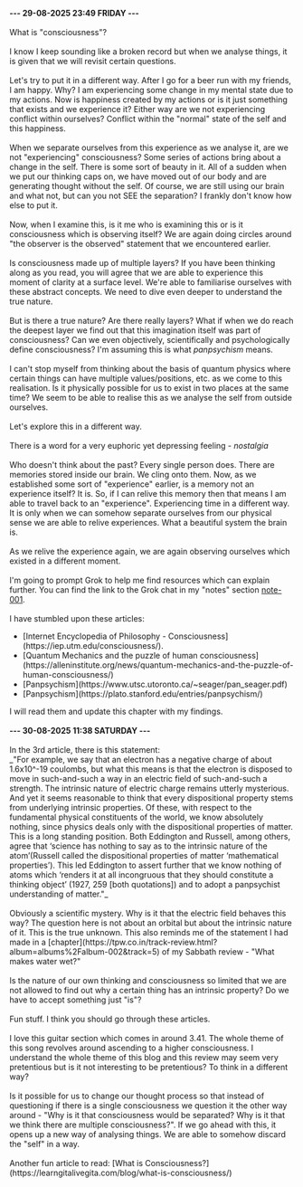 <b>--- 29-08-2025 23:49 FRIDAY ---</b>
<br/><br/>
What is "consciousness"?
<br/><br/>
I know I keep sounding like a broken record but when we analyse things, it is given that we will revisit certain questions.
<br/><br/>
Let's try to put it in a different way. After I go for a beer run with my friends, I am happy. Why? I am experiencing some change in my mental state due to my actions. Now is happiness created by my actions or is it just something that exists and we experience it? Either way are we not experiencing conflict within ourselves? Conflict within the "normal" state of the self and this happiness.
<br/><br/>
When we separate ourselves from this experience as we analyse it, are we not "experiencing" consciousness? Some series of actions bring about a change in the self. There is some sort of beauty in it. All of a sudden when we put our thinking caps on, we have moved out of our body and are generating thought without the self. Of course, we are still using our brain and what not, but can you not SEE the separation? I frankly don't know how else to put it.
<br/><br/>
Now, when I examine this, is it me who is examining this or is it consciousness which is observing itself? We are again doing circles around "the observer is the observed" statement that we encountered earlier.
<br/><br/>
Is consciousness made up of multiple layers? If you have been thinking along as you read, you will agree that we are able to experience this moment of clarity at a surface level. We're able to familiarise ourselves with these abstract concepts. We need to dive even deeper to understand the true nature.
<br/><br/>
But is there a true nature? Are there really layers? What if when we do reach the deepest layer we find out that this imagination itself was part of consciousness? Can we even objectively, scientifically and psychologically define consciousness? I'm assuming this is what _panpsychism_ means.
<br/><br/>
I can't stop myself from thinking about the basis of quantum physics where certain things can have multiple values/positions, etc. as we come to this realisation. Is it physically possible for us to exist in two places at the same time? We seem to be able to realise this as we analyse the self from outside ourselves.
<br/><br/>
Let's explore this in a different way.
<br/><br/>
There is a word for a very euphoric yet depressing feeling - _nostalgia_
<br/><br/>
Who doesn't think about the past? Every single person does. There are memories stored inside our brain. We cling onto them. Now, as we established some sort of "experience" earlier, is a memory not an experience itself? It is. So, if I can relive this memory then that means I am able to travel back to an "experience". Experiencing time in a different way. It is only when we can somehow separate ourselves from our physical sense we are able to relive experiences. What a beautiful system the brain is.
<br/><br/>
As we relive the experience again, we are again observing ourselves which existed in a different moment.
<br/><br/>
I'm going to prompt Grok to help me find resources which can explain further. You can find the link to the Grok chat in my "notes" section [note-001](https://tpw.co.in/note-article.html?path=notes%2Fnote-001).
<br/><br/>
I have stumbled upon these articles: 
<ul>
<li>[Internet Encyclopedia of Philosophy - Consciousness](https://iep.utm.edu/consciousness/).</li>
<li>[Quantum Mechanics and the puzzle of human consciousness](https://alleninstitute.org/news/quantum-mechanics-and-the-puzzle-of-human-consciousness/)</li>
<li>[Panpsychism](https://www.utsc.utoronto.ca/~seager/pan_seager.pdf)</li>
<li>[Panpsychism](https://plato.stanford.edu/entries/panpsychism/)</li>
</ul>
I will read them and update this chapter with my findings.
<br/><br/>
<b>--- 30-08-2025 11:38 SATURDAY ---</b>
<br/><br/>
In the 3rd article, there is this statement:
<br/>
_"For example, we say that an electron has a negative charge of about 1.6x10^-19 coulombs, but what this means is that the electron is disposed to move in such-and-such a way in an electric field of such-and-such a strength. The intrinsic nature of electric charge remains utterly mysterious. And yet it seems reasonable to think that every dispositional property stems from underlying intrinsic properties. Of these, with respect to the fundamental physical constituents of the world, we know absolutely nothing, since physics deals only with the dispositional properties of matter. This is a long standing position. Both Eddington and Russell, among others, agree that ‘science has nothing to say as to the intrinsic nature of the atom’(Russell called the dispositional properties of matter ‘mathematical properties’). This led Eddington to assert further that we know nothing of atoms which ‘renders it at all incongruous that they should constitute a thinking object’ (1927, 259 [both quotations]) and to adopt a panpsychist understanding of matter."_
<br/><br/>
Obviously a scientific mystery. Why is it that the electric field behaves this way? The question here is not about an orbital but about the intrinsic nature of it. This is the true unknown. This also reminds me of the statement I had made in a [chapter](https://tpw.co.in/track-review.html?album=albums%2Falbum-002&track=5) of my Sabbath review - "What makes water wet?"
<br/><br/>
Is the nature of our own thinking and consciousness so limited that we are not allowed to find out why a certain thing has an intrinsic property? Do we have to accept something just "is"?
<br/><br/>
Fun stuff. I think you should go through these articles.
<br/><br/>
I love this guitar section which comes in around 3.41. The whole theme of this song revolves around ascending to a higher consciousness. I understand the whole theme of this blog and this review may seem very pretentious but is it not interesting to be pretentious? To think in a different way?
<br/><br/>
Is it possible for us to change our thought process so that instead of questioning if there is a single consciousness we question it the other way around - "Why is it that consciousness would be separated? Why is it that we think there are multiple consciousness?". If we go ahead with this, it opens up a new way of analysing things. We are able to somehow discard the "self" in a way.
<br/><br/>
Another fun article to read: [What is Consciousness?](https://learngitalivegita.com/blog/what-is-consciousness/)